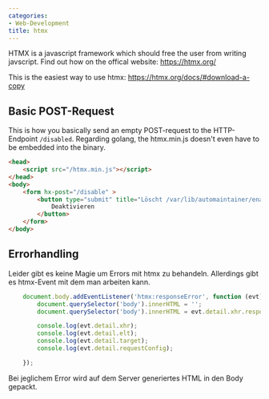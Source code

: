 ```yaml
---
categories:
- Web-Development
title: htmx
---
```


HTMX is a javascript framework which should free the user from writing javscript.
Find out how on the offical website: https://htmx.org/

This is the easiest way to use htmx: https://htmx.org/docs/#download-a-copy

## Basic POST-Request

This is how you basically send an empty POST-request to the
HTTP-Endpoint `/disabled`. Regarding golang, the htmx.min.js doesn\'t
even have to be embedded into the binary.

``` html
<head>
    <script src="/htmx.min.js"></script>
</head>
<body>
    <form hx-post="/disable" >
        <button type="submit" title="Löscht /var/lib/automaintainer/enabled">
            Deaktivieren
        </button>
    </form>
</body>
```

## Errorhandling 

Leider gibt es keine Magie um Errors mit htmx zu behandeln. Allerdings
gibt es htmx-Event mit dem man arbeiten kann.

``` javascript
    document.body.addEventListener('htmx:responseError', function (evt) {
        document.querySelector('body').innerHTML = '';
        document.querySelector('body').innerHTML = evt.detail.xhr.responseText;

        console.log(evt.detail.xhr);
        console.log(evt.detail.elt);
        console.log(evt.detail.target);
        console.log(evt.detail.requestConfig);

    });
```

Bei jeglichem Error wird auf dem Server generiertes HTML in den Body
gepackt.
